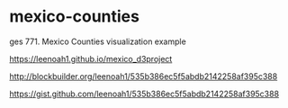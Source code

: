 # mexico-counties
ges 771. Mexico Counties visualization example

https://leenoah1.github.io/mexico_d3project

http://blockbuilder.org/leenoah1/535b386ec5f5abdb2142258af395c388

https://gist.github.com/leenoah1/535b386ec5f5abdb2142258af395c388
